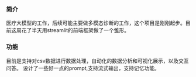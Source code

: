 ### 简介
医疗大模型的工作，后续可能主要做多模态诊断的工作，这个项目是刚刚起步。目前这周花了半天用streamlit的前端框架做了一个雏形。

### 功能
目前是支持对csv数据进行数据处理，自动化的数据分析和可视化展示，以及交互问答。
设计了一些好一点的prompt,支持流式输出，支持记忆功能。
